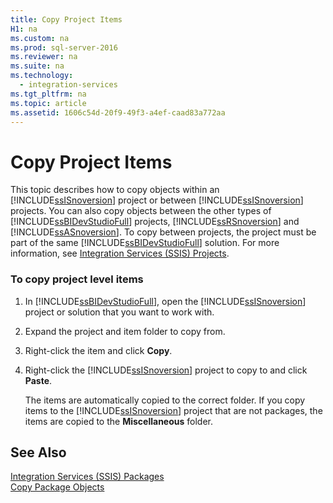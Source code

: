 ```yaml
---
title: Copy Project Items
H1: na
ms.custom: na
ms.prod: sql-server-2016
ms.reviewer: na
ms.suite: na
ms.technology: 
  - integration-services
ms.tgt_pltfrm: na
ms.topic: article
ms.assetid: 1606c54d-20f9-49f3-a4ef-caad83a772aa
---
```

# Copy Project Items
  This topic describes how to copy objects within an [!INCLUDE[ssISnoversion](../../Topics/TopicNameContainA/includes/ssISnoversion_md.md)] project or between [!INCLUDE[ssISnoversion](../../Topics/TopicNameContainA/includes/ssISnoversion_md.md)] projects. You can also copy objects between the other types of [!INCLUDE[ssBIDevStudioFull](../../Topics/TopicNameContainA/includes/ssBIDevStudioFull_md.md)] projects, [!INCLUDE[ssRSnoversion](../../Topics/TopicNameContainA/includes/ssRSnoversion_md.md)] and [!INCLUDE[ssASnoversion](../../Topics/TopicNameContainA/includes/ssASnoversion_md.md)]. To copy between projects, the project must be part of the same [!INCLUDE[ssBIDevStudioFull](../../Topics/TopicNameContainA/includes/ssBIDevStudioFull_md.md)] solution. For more information, see [Integration Services &#40;SSIS&#41; Projects](../../Topics/TopicNameNotContainA/Integration-Services--SSIS--Projects.md).  
  
### To copy project level items  
  
1.  In [!INCLUDE[ssBIDevStudioFull](../../Topics/TopicNameContainA/includes/ssBIDevStudioFull_md.md)], open the [!INCLUDE[ssISnoversion](../../Topics/TopicNameContainA/includes/ssISnoversion_md.md)] project or solution that you want to work with.  
  
2.  Expand the project and item folder to copy from.  
  
3.  Right-click the item and click **Copy**.  
  
4.  Right-click the [!INCLUDE[ssISnoversion](../../Topics/TopicNameContainA/includes/ssISnoversion_md.md)] project to copy to and click **Paste**.  
  
     The items are automatically copied to the correct folder. If you copy items to the [!INCLUDE[ssISnoversion](../../Topics/TopicNameContainA/includes/ssISnoversion_md.md)] project that are not packages, the items are copied to the **Miscellaneous** folder.  
  
## See Also  
 [Integration Services &#40;SSIS&#41; Packages](../../Topics/TopicNameNotContainA/Integration-Services--SSIS--Packages.md)   
 [Copy Package Objects](../../Topics/TopicNameNotContainA/Copy-Package-Objects.md)  
  
  